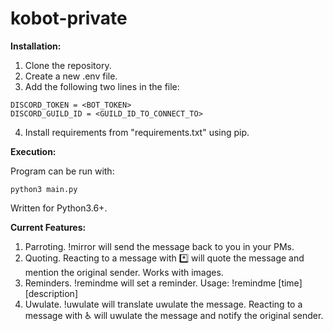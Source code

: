 # kobot-private

**Installation:**
1. Clone the repository.
2. Create a new .env file.
3. Add the following two lines in the file:
```
DISCORD_TOKEN = <BOT_TOKEN> 
DISCORD_GUILD_ID = <GUILD_ID_TO_CONNECT_TO>
```
4. Install requirements from "requirements.txt" using pip.

**Execution:**

Program can be run with:
```
python3 main.py
```
Written for Python3.6+.

**Current Features:**
1. Parroting. !mirror <message> will send the message back to you in your PMs.
2. Quoting. Reacting to a message with :asterisk: will quote the message and mention the original sender. Works with images.
3. Reminders. !remindme will set a reminder. Usage: !remindme [time] [description] 
4. Uwulate. !uwulate <message> will translate uwulate the message. Reacting to a message with :wheelchair: will uwulate the message and notify the original sender.
